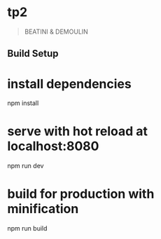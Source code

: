 # tp2

> BEATINI & DEMOULIN

## Build Setup

# install dependencies
npm install

# serve with hot reload at localhost:8080
npm run dev

# build for production with minification
npm run build
